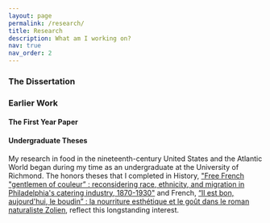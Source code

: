 ```yaml
---
layout: page
permalink: /research/
title: Research
description: What am I working on?
nav: true
nav_order: 2
---
```


### The Dissertation



### Earlier Work

#### The First Year Paper

#### Undergraduate Theses

My research in food in the nineteenth-century United States and the Atlantic World began during my time as an undergraduate at the University of Richmond. The honors theses that I completed in History, ["Free French "gentlemen of couleur” : reconsidering race, ethnicity, and migration in Philadelphia's catering industry, 1870-1930"](https://scholarship.richmond.edu/honors-theses/1412/) and French, [“Il est bon, aujourd'hui, le boudin” : la nourriture esthétique et le goût dans le roman naturaliste Zolien](https://scholarship.richmond.edu/honors-theses/1413/), reflect this longstanding interest.